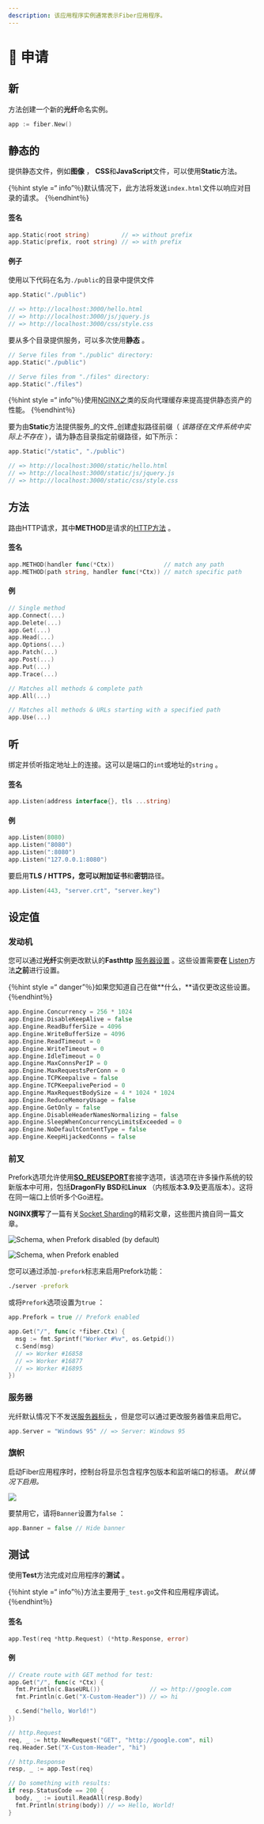 ```yaml
---
description: 该应用程序实例通常表示Fiber应用程序。
---
```


# 🚀 申请

## 新

方法创建一个新的**光纤**命名实例。

```go
app := fiber.New()
```

## 静态的

提供静态文件，例如**图像** ， **CSS**和**JavaScript**文件，可以使用**Static**方法。

{％hint style =“ info”％}默认情况下，此方法将发送`index.html`文件以响应对目录的请求。 {％endhint％}

#### 签名

```go
app.Static(root string)         // => without prefix
app.Static(prefix, root string) // => with prefix
```

#### 例子

使用以下代码在名为`./public`的目录中提供文件

```go
app.Static("./public")

// => http://localhost:3000/hello.html
// => http://localhost:3000/js/jquery.js
// => http://localhost:3000/css/style.css
```

要从多个目录提供服务，可以多次使用**静态** 。

```go
// Serve files from "./public" directory:
app.Static("./public")

// Serve files from "./files" directory:
app.Static("./files")
```

{％hint style =“ info”％}使用[NGINX之](https://www.nginx.com/resources/wiki/start/topics/examples/reverseproxycachingexample/)类的反向代理缓存来提高提供静态资产的性能。 {％endhint％}

要为由**Static**方法提供服务_的文件_创建虚拟路径前缀（ _该路径在文件系统中实际上不存在_ ），请为静态目录指定前缀路径，如下所示：

```go
app.Static("/static", "./public")

// => http://localhost:3000/static/hello.html
// => http://localhost:3000/static/js/jquery.js
// => http://localhost:3000/static/css/style.css
```

## 方法

路由HTTP请求，其中**METHOD**是请求的[HTTP方法](https://developer.mozilla.org/en-US/docs/Web/HTTP/Methods) 。

#### 签名

```go
app.METHOD(handler func(*Ctx))              // match any path
app.METHOD(path string, handler func(*Ctx)) // match specific path
```

#### 例

```go
// Single method
app.Connect(...)
app.Delete(...)
app.Get(...)
app.Head(...)
app.Options(...)
app.Patch(...)
app.Post(...)
app.Put(...)
app.Trace(...)

// Matches all methods & complete path
app.All(...)

// Matches all methods & URLs starting with a specified path
app.Use(...)
```

## 听

绑定并侦听指定地址上的连接。这可以是端口的`int`或地址的`string` 。

#### 签名

```go
app.Listen(address interface{}, tls ...string)
```

#### 例

```go
app.Listen(8080)
app.Listen("8080")
app.Listen(":8080")
app.Listen("127.0.0.1:8080")
```

要启用**TLS / HTTPS，**您可以附加**证书**和**密钥**路径。

```go
app.Listen(443, "server.crt", "server.key")
```

## 设定值

### 发动机

您可以通过**光纤**实例更改默认的**Fasthttp** [服务器设置](https://github.com/valyala/fasthttp/blob/master/server.go#L150) 。这些设置需要**在** [Listen](application.md#listen)方法**之前**进行设置。

{％hint style =“ danger”％}如果您知道自己在做**什么，**请仅更改这些设置。 {％endhint％}

```go
app.Engine.Concurrency = 256 * 1024
app.Engine.DisableKeepAlive = false
app.Engine.ReadBufferSize = 4096
app.Engine.WriteBufferSize = 4096
app.Engine.ReadTimeout = 0
app.Engine.WriteTimeout = 0
app.Engine.IdleTimeout = 0
app.Engine.MaxConnsPerIP = 0
app.Engine.MaxRequestsPerConn = 0
app.Engine.TCPKeepalive = false
app.Engine.TCPKeepalivePeriod = 0
app.Engine.MaxRequestBodySize = 4 * 1024 * 1024
app.Engine.ReduceMemoryUsage = false
app.Engine.GetOnly = false
app.Engine.DisableHeaderNamesNormalizing = false
app.Engine.SleepWhenConcurrencyLimitsExceeded = 0
app.Engine.NoDefaultContentType = false
app.Engine.KeepHijackedConns = false
```

### 前叉

Prefork选项允许使用[**SO\_REUSEPORT**](https://lwn.net/Articles/542629/)套接字选项，该选项在许多操作系统的较新版本中可用，包括**DragonFly BSD**和**Linux** （内核版本**3.9**及更高版本）。这将在同一端口上侦听多个Go进程。

**NGINX撰写**了一篇有关[Socket Sharding](https://www.nginx.com/blog/socket-sharding-nginx-release-1-9-1/)的精彩文章，这些图片摘自同一篇文章。

![Schema, when Prefork disabled \(by default\)](https://cdn.wp.nginx.com/wp-content/uploads/2015/05/Slack-for-iOS-Upload-1-e1432652484191.png)

![Schema, when Prefork enabled](https://cdn.wp.nginx.com/wp-content/uploads/2015/05/Slack-for-iOS-Upload-e1432652376641.png)

您可以通过添加`-prefork`标志来启用Prefork功能：

```bash
./server -prefork
```

或将`Prefork`选项设置为`true` ：

```go
app.Prefork = true // Prefork enabled

app.Get("/", func(c *fiber.Ctx) {
  msg := fmt.Sprintf("Worker #%v", os.Getpid())
  c.Send(msg)
  // => Worker #16858
  // => Worker #16877
  // => Worker #16895
})
```

### 服务器

光纤默认情况下不发送[服务器标头](https://developer.mozilla.org/en-US/docs/Web/HTTP/Headers/Server) ，但是您可以通过更改服务器值来启用它。

```go
app.Server = "Windows 95" // => Server: Windows 95
```

### 旗帜

启动Fiber应用程序时，控制台将显示包含程序包版本和监听端口的标语。 _默认情况下启用。_

![](.gitbook/assets/screenshot-2020-02-08-at-13.18.27.png)

要禁用它，请将`Banner`设置为`false` ：

```go
app.Banner = false // Hide banner
```

## 测试

使用**Test**方法完成对应用程序的**测试** 。

{％hint style =“ info”％}方法主要用于`_test.go`文件和应用程序调试。 {％endhint％}

#### 签名

```go
app.Test(req *http.Request) (*http.Response, error)
```

#### 例

```go
// Create route with GET method for test:
app.Get("/", func(c *Ctx) {
  fmt.Println(c.BaseURL())              // => http://google.com
  fmt.Println(c.Get("X-Custom-Header")) // => hi

  c.Send("hello, World!")
})

// http.Request
req, _ := http.NewRequest("GET", "http://google.com", nil)
req.Header.Set("X-Custom-Header", "hi")

// http.Response
resp, _ := app.Test(req)

// Do something with results:
if resp.StatusCode == 200 {
  body, _ := ioutil.ReadAll(resp.Body)
  fmt.Println(string(body)) // => Hello, World!
}
```

